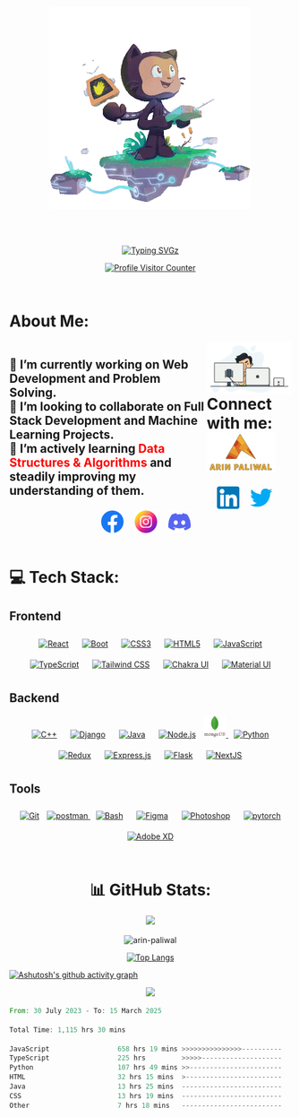<div align="center">
        <a href=""><img src="/assets/readme.gif" /></a>
</div>

<br><br>

 <div align="center">

[![Typing SVGz](https://readme-typing-svg.herokuapp.com?font=Lexend&size=32&duration=3500&pause=500&color=3A67CA&center=true&width=435&lines=Hi%2C+👋+I+am+Arin+Paliwal;An+Engineering+Student;A+Full+Stack+Web+Developer;UI/UX+Developer;DSA+Learner)]()

 </div>
 
 <div align="center">
  
 [![Profile Visitor Counter](https://visitcount.itsvg.in/api?id=arin-paliwal&label=Profile%20Views&color=6&icon=2)](https://visitcount.itsvg.in)
  
<br>
  
 </div>
 
 
# About Me:

<div align="center">
    <div style="float: left; text-align: left; width: 70%;">
        <h2>🔭 I’m currently working on Web Development and Problem Solving.<br>👯 I’m looking to collaborate on Full Stack Development and Machine Learning Projects.<br>🌱 I’m actively learning <span style="color:red">Data Structures & Algorithms</span> and steadily improving my understanding of them.</h2>
    </div>
    <div style="float: right; text-align: right; width: 30%;">
        <img align="right" alt="coding" width="400" src="https://raw.githubusercontent.com/rajpratyush/rajpratyush/master/me_1.gif">
    </div>
</div>
        
# Connect with me:&nbsp;&nbsp;&nbsp;&nbsp;<a href="https://portfolio-arin.netlify.app/" target="_blank" ><img src="arinLogo.png" height="70" /></a>

<div align="center";style="display: flex; align-items:center; justify-content: center; gap: 20px;">
    <a href="https://linkedin.com/in/arinpaliwal"target="_blank"><img src="/assets/linkedin.png" height="40" /></a>&nbsp;&nbsp;&nbsp;&nbsp;
    <a href="https://twitter.com/arin_paliwal"target="_blank"><img src="/assets/twitter.png" height="40" /></a>&nbsp;&nbsp;&nbsp;&nbsp;
    <a href="https://facebook.com/paliwal.arin"target="_blank"><img src="/assets/facebook.png" height="40" /></a>&nbsp;&nbsp;&nbsp;&nbsp;
    <a href="https://www.instagram.com/arin.paliwal/"target="_blank"><img src="/assets/instagram.png" height="40" /></a>&nbsp;&nbsp;&nbsp;&nbsp;
    <a href="https://discord.gg/rASr9bPbkb"target="_blank"><img src="/assets/discord.png" height="40" /></a>&nbsp;&nbsp;&nbsp;&nbsp;
</div>

<br>

# 💻 Tech Stack:

## Frontend

<div align="center">  
<a href="https://reactjs.org/" target="_blank"><img style="margin: 10px" src="https://profilinator.rishav.dev/skills-assets/react-original-wordmark.svg" alt="React" height="50" /></a>  
<a href="https://getbootstrap.com/docs/3.4/javascript/" target="_blank"><img style="margin: 10px" src="https://profilinator.rishav.dev/skills-assets/bootstrap-plain.svg" alt="Boot" height="50" /></a>  
<a href="https://www.w3schools.com/css/" target="_blank"><img style="margin: 10px" src="https://profilinator.rishav.dev/skills-assets/css3-original-wordmark.svg" alt="CSS3" height="50" /></a>  
<a href="https://en.wikipedia.org/wiki/HTML5" target="_blank"><img style="margin: 10px" src="https://profilinator.rishav.dev/skills-assets/html5-original-wordmark.svg" alt="HTML5" height="50" /></a>  
<a href="https://www.javascript.com/" target="_blank"><img style="margin: 10px" src="https://profilinator.rishav.dev/skills-assets/javascript-original.svg" alt="JavaScript" height="50" /></a>  
<a href="https://www.typescriptlang.org/" target="_blank"><img style="margin: 10px" src="https://profilinator.rishav.dev/skills-assets/typescript-original.svg" alt="TypeScript" height="50" /></a>  
<a href="https://www.tailwindcss.com/" target="_blank"><img style="margin: 10px" src="https://profilinator.rishav.dev/skills-assets/tailwindcss.svg" alt="Tailwind CSS" height="50" /></a>  
<a href="https://chakra-ui.com/" target="_blank"><img style="margin: 10px" src="https://profilinator.rishav.dev/skills-assets/chakraui.png" alt="Chakra UI" height="50" /></a>  
<a href="https://mui.com/" target="_blank"><img style="margin: 10px" src="https://profilinator.rishav.dev/skills-assets/mui.png" alt="Material UI" height="50" /></a>  
</div>

## Backend

<div align="center">  
<a href="https://www.cplusplus.com/" target="_blank"><img style="margin: 10px" src="https://profilinator.rishav.dev/skills-assets/cplusplus-original.svg" alt="C++" height="50" /></a>  
<a href="https://www.djangoproject.com/" target="_blank"><img style="margin: 10px" src="https://profilinator.rishav.dev/skills-assets/django-original.svg" alt="Django" height="50" /></a>  
<a href="https://www.java.com/" target="_blank"><img style="margin: 10px" src="https://profilinator.rishav.dev/skills-assets/java-original-wordmark.svg" alt="Java" height="50" /></a>  
<a href="https://nodejs.org/" target="_blank"><img style="margin: 10px" src="https://profilinator.rishav.dev/skills-assets/nodejs-original-wordmark.svg" alt="Node.js" height="50" /></a>  
<a href="https://www.mongodb.com/" target="_blank" rel="noreferrer"> <img src="https://raw.githubusercontent.com/devicons/devicon/master/icons/mongodb/mongodb-original-wordmark.svg" alt="mongodb" width="40" height="40"/> </a>
<a href="https://www.python.org/" target="_blank"><img style="margin: 10px" src="https://profilinator.rishav.dev/skills-assets/python-original.svg" alt="Python" height="50" /></a>  
<a href="https://redux.js.org/" target="_blank"><img style="margin: 10px" src="https://profilinator.rishav.dev/skills-assets/redux-original.svg" alt="Redux" height="50" /></a>  
<a href="https://expressjs.com/" target="_blank"><img style="margin: 10px" src="https://profilinator.rishav.dev/skills-assets/express-original-wordmark.svg" alt="Express.js" height="50" /></a>  
<a href="https://flask.palletsprojects.com/" target="_blank"><img style="margin: 10px" src="https://profilinator.rishav.dev/skills-assets/flask.png" alt="Flask" height="50" /></a>  
<a href="https://nextjs.org/" target="_blank"><img style="margin: 10px" src="https://profilinator.rishav.dev/skills-assets/nextjs.png" alt="NextJS" height="50" /></a>  
</div>

## Tools

<div align="center">  
<a href="https://github.com/" target="_blank"><img style="margin: 10px" src="https://profilinator.rishav.dev/skills-assets/git-scm-icon.svg" alt="Git" height="50" /></a>  
<a href="https://postman.com" target="_blank" rel="noreferrer"> <img src="https://www.vectorlogo.zone/logos/getpostman/getpostman-icon.svg" alt="postman"  height="50"/> </a>
<a href="https://www.gnu.org/software/bash/" target="_blank"><img style="margin: 10px" src="https://profilinator.rishav.dev/skills-assets/gnu_bash-icon.svg" alt="Bash" height="50" /></a>  
<a href="https://www.figma.com/" target="_blank"><img style="margin: 10px" src="https://profilinator.rishav.dev/skills-assets/figma-icon.svg" alt="Figma" height="50" /></a>  
<a href="https://www.adobe.com/in/products/photoshop.html" target="_blank"><img style="margin: 10px" src="https://profilinator.rishav.dev/skills-assets/photoshop-plain.svg" alt="Photoshop" height="50" /></a>  
<a href="https://pytorch.org/" target="_blank"><img style="margin: 10px" src="https://profilinator.rishav.dev/skills-assets/pytorch-icon.svg" alt="pytorch" height="50" /></a>  
<a href="https://www.adobe.com/in/products/xd.html" target="_blank"><img style="margin: 10px" src="https://profilinator.rishav.dev/skills-assets/adobexd.png" alt="Adobe XD" height="50" /></a>  
</div>

<div align="center">
 <br>

# 📊 GitHub Stats:

![](https://github-readme-stats.vercel.app/api?username=arin-paliwal&theme=material-palenight&hide_border=true&include_all_commits=true&count_private=true)<br/>

<p><img align="center" src="https://github-readme-streak-stats.herokuapp.com/?user=arin-paliwal&layout=compact&theme=material-palenight&hide_border=true&hide=Jupyter%20Notebook&langs_count=8" alt="arin-paliwal" /></p>

[![Top Langs](https://github-readme-stats.vercel.app/api/top-langs/?username=arin-paliwal&exclude_repo=arin-paliwal.Diabetes-Prediction-System&layout=compact&theme=material-palenight&hide_border=true&hide=Jupyter%20Notebook&langs_count=8&card_width=500&card_height=500)](https://github.com/arin-paliwal/arin-paliwal)

</div>

[![Ashutosh's github activity graph](https://github-readme-activity-graph.vercel.app/graph?username=arin-paliwal&bg_color=292d3e&color=ffffff&line=d89dfc&point=f0f0f0&area=true&hide_border=true)]()

<div align="center">

![](https://quotes-github-readme.vercel.app/api?type=horizontal&theme=merko)

</div>

<!--START_SECTION:waka-->

```rust
From: 30 July 2023 - To: 15 March 2025

Total Time: 1,115 hrs 30 mins

JavaScript                 658 hrs 19 mins >>>>>>>>>>>>>>>----------   58.63 %
TypeScript                 225 hrs         >>>>>--------------------   20.04 %
Python                     107 hrs 49 mins >>-----------------------   09.60 %
HTML                       32 hrs 15 mins  >------------------------   02.87 %
Java                       13 hrs 25 mins  -------------------------   01.20 %
CSS                        13 hrs 19 mins  -------------------------   01.19 %
Other                      7 hrs 18 mins   -------------------------   00.65 %
```

<!--END_SECTION:waka-->
